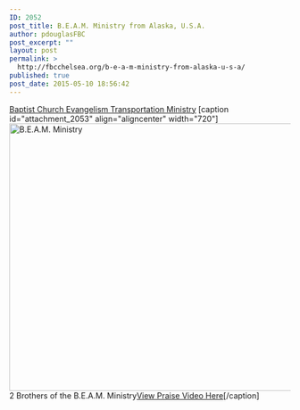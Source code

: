 ```yaml
---
ID: 2052
post_title: B.E.A.M. Ministry from Alaska, U.S.A.
author: pdouglasFBC
post_excerpt: ""
layout: post
permalink: >
  http://fbcchelsea.org/b-e-a-m-ministry-from-alaska-u-s-a/
published: true
post_date: 2015-05-10 18:56:42
---
```

<a href="http://www.gobeam.org/home.html">Baptist Church Evangelism Transportation Ministry</a>
[caption id="attachment_2053" align="aligncenter" width="720"]<a href="http://fbcchelsea.org/wp-content/uploads/2015/06/IMG_1187.jpg"><img src="http://fbcchelsea.org/wp-content/uploads/2015/06/IMG_1187.jpg" alt="B.E.A.M. Ministry" width="720" height="480" class="size-full wp-image-2053" /></a>2 Brothers of the B.E.A.M. Ministry<a href="https://youtu.be/VkA72kLj6Ts">View Praise Video Here</a>[/caption]